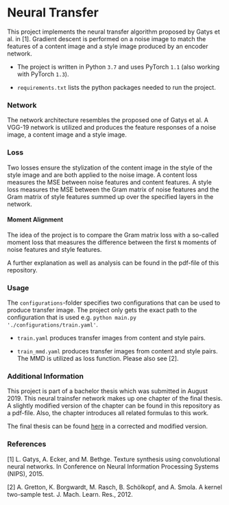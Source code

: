 # Neural Transfer

This project implements the neural transfer algorithm proposed by Gatys
et al. in [1]. Gradient descent is performed on a noise image to
match the features of a content image and a style image produced by an encoder network. 

- The project is written in Python ```3.7``` and uses PyTorch ```1.1``` 
(also working with PyTorch ```1.3```).

- ````requirements.txt```` lists the python packages needed to run the 
project. 

### Network

The network architecture resembles the proposed one of Gatys et al. A VGG-19
network is utilized and produces the feature responses of a noise image, a 
content image and a style image. 

### Loss
 
Two losses ensure the stylization of the content image in the style of the style
image and are both applied to the noise image. A content loss measures the MSE 
between noise features and content features. A style loss measures the MSE between
the Gram matrix of noise features and the Gram matrix of style features summed up
over the specified layers in the network.

#### Moment Alignment
The idea of the project is to compare the Gram matrix loss with a so-called moment 
loss that measures the difference between the first ````N```` moments of noise
features and style features.  

A further explanation as well as analysis can be found in the pdf-file of this 
repository.

### Usage

The ``configurations``-folder specifies two configurations that can be used to 
produce transfer image. The project only gets the exact path to the 
configuration that is used e.g. ```python main.py './configurations/train.yaml'```.

- ``train.yaml`` produces transfer images from content and style pairs.

- ```train_mmd.yaml``` produces transfer images from content and style pairs. The MMD 
is utilized as loss function. Please also see [2].

### Additional Information

This project is part of a bachelor thesis which was submitted in August 2019. This 
neural trainsfer network makes up one chapter of the final thesis. A slightly modified 
version of the chapter can be found in this repository as a pdf-file. Also, the chapter 
introduces all related formulas to this work. 

The final thesis can be found [here](https://jzenn.github.io/projects/bsc-thesis) in a corrected and modified version.

### References

[1] L. Gatys, A. Ecker, and M. Bethge. Texture synthesis using convolutional neural networks. In Conference on Neural Information Processing Systems (NIPS), 2015.

[2] A. Gretton, K. Borgwardt, M. Rasch, B. Schölkopf, and A. Smola. A kernel two-sample test. J. Mach. Learn. Res., 2012. 